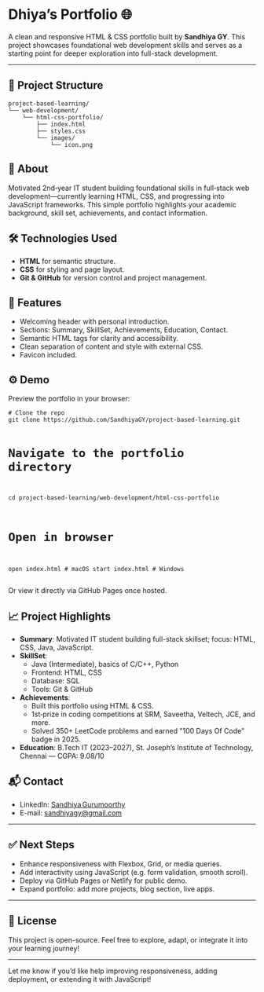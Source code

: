 <!DOCTYPE html>
<html lang="en">

<body>

  <h1>Dhiya’s Portfolio 🌐</h1>
  <p>A clean and responsive HTML &amp; CSS portfolio built by <strong>Sandhiya GY</strong>. This project showcases foundational web development skills and serves as a starting point for deeper exploration into full-stack development.</p>

  <hr />

  <h2>📂 Project Structure</h2>
  <pre><code>project-based-learning/
└── web-development/
    └── html-css-portfolio/
        ├── index.html
        ├── styles.css
        └── images/
            └── icon.png</code></pre>

  <h2>📝 About</h2>
  <p>
    Motivated 2nd‑year IT student building foundational skills in full‑stack web development—currently learning HTML, CSS, and progressing into JavaScript frameworks. This simple portfolio highlights your academic background, skill set, achievements, and contact information.
  </p>

  <h2>🛠️ Technologies Used</h2>
  <ul>
    <li><strong>HTML</strong> for semantic structure.</li>
    <li><strong>CSS</strong> for styling and page layout.</li>
    <li><strong>Git &amp; GitHub</strong> for version control and project management.</li>
  </ul>

  <h2>🎯 Features</h2>
  <ul>
    <li>Welcoming header with personal introduction.</li>
    <li>Sections: Summary, SkillSet, Achievements, Education, Contact.</li>
    <li>Semantic HTML tags for clarity and accessibility.</li>
    <li>Clean separation of content and style with external CSS.</li>
    <li>Favicon included.</li>
  </ul>

  <h2>⚙️ Demo</h2>
  <p>Preview the portfolio in your browser:</p>
  <pre><code># Clone the repo
git clone https://github.com/SandhiyaGY/project-based-learning.git

# Navigate to the portfolio directory
cd project-based-learning/web-development/html-css-portfolio

# Open in browser
open index.html  # macOS
start index.html # Windows</code></pre>
  <p>Or view it directly via GitHub Pages once hosted.</p>

  <h2>📈 Project Highlights</h2>
  <ul>
    <li><strong>Summary</strong>: Motivated IT student building full-stack skillset; focus: HTML, CSS, Java, JavaScript.</li>
    <li><strong>SkillSet</strong>:
      <ul>
        <li>Java (Intermediate), basics of C/C++, Python</li>
        <li>Frontend: HTML, CSS</li>
        <li>Database: SQL</li>
        <li>Tools: Git &amp; GitHub</li>
      </ul>
    </li>
    <li><strong>Achievements</strong>:
      <ul>
        <li>Built this portfolio using HTML &amp; CSS.</li>
        <li>1st‑prize in coding competitions at SRM, Saveetha, Veltech, JCE, and more.</li>
        <li>Solved 350+ LeetCode problems and earned "100 Days Of Code" badge in 2025.</li>
      </ul>
    </li>
    <li><strong>Education</strong>: B.Tech IT (2023–2027), St. Joseph’s Institute of Technology, Chennai — CGPA: 9.08/10</li>
  </ul>

  <h2>📬 Contact</h2>
  <ul>
    <li>LinkedIn: <a href="https://www.linkedin.com/in/sandhiya-gurumoorthy-16ab0a295" target="_blank">Sandhiya Gurumoorthy</a></li>
    <li>E-mail: <a href="mailto:sandhiyagy@gmail.com">sandhiyagy@gmail.com</a></li>
  </ul>

  <hr />

  <h2>✅ Next Steps</h2>
  <ul>
    <li>Enhance responsiveness with Flexbox, Grid, or media queries.</li>
    <li>Add interactivity using JavaScript (e.g. form validation, smooth scroll).</li>
    <li>Deploy via GitHub Pages or Netlify for public demo.</li>
    <li>Expand portfolio: add more projects, blog section, live apps.</li>
  </ul>

  <hr />

  <h2>📄 License</h2>
  <p>This project is open-source. Feel free to explore, adapt, or integrate it into your learning journey!</p>

  <hr />

  <p>Let me know if you’d like help improving responsiveness, adding deployment, or extending it with JavaScript!</p>

</body>
</html>
